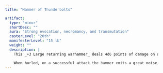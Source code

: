 ```yaml
---
title: "Hammer of Thunderbolts"

artifact:
  type: "minor"
  shortDesc: ""
  aura: "Strong evocation, necromancy, and transmutation"
  casterLevel: "20th"
  manifesterLevel: "15 lb"
  weight: ""
  description: |
    This _+3 Large returning warhammer_ deals 4d6 points of damage on any hit. Further, if the wielder wears a _belt of giant Strength_ and _gauntlets of ogre power_ and he knows that the hammer is a _hammer of thunderbolts_ (not just a _+3 warhammer_), the weapon can be used to full effect: It gains a total +5 enhancement bonus, allows all _belt_ and _gauntlet_ bonuses to stack (only when using this weapon), and strikes dead any giant upon whom it scores a hit (Fortitude DC 20 negates the death effect but not the damage).

    When hurled, on a successful attack the hammer emits a great noise, like a clap of thunder, causing all creatures within 90 feet to be stunned for 1 round (Fortitude DC 15 negates). The hammer's range increment is 30 feet.
---
```


